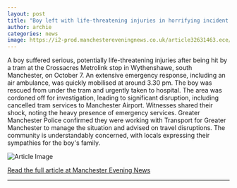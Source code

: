 ```yaml
---
layout: post
title: "Boy left with life-threatening injuries in horrifying incident on Metrolink platform"
author: archie
categories: news
image: https://i2-prod.manchestereveningnews.co.uk/article32631463.ece/ALTERNATES/s1200/0_JH_MEN_071025_wythenshawe1.jpg
---
```

A boy suffered serious, potentially life-threatening injuries after being hit by a tram at the Crossacres Metrolink stop in Wythenshawe, south Manchester, on October 7. An extensive emergency response, including an air ambulance, was quickly mobilised at around 3.30 pm. The boy was rescued from under the tram and urgently taken to hospital. The area was cordoned off for investigation, leading to significant disruption, including cancelled tram services to Manchester Airport. Witnesses shared their shock, noting the heavy presence of emergency services. Greater Manchester Police confirmed they were working with Transport for Greater Manchester to manage the situation and advised on travel disruptions. The community is understandably concerned, with locals expressing their sympathies for the boy's family.

![Article Image](https://i2-prod.manchestereveningnews.co.uk/article32631463.ece/ALTERNATES/s1200/0_JH_MEN_071025_wythenshawe1.jpg)

[Read the full article at Manchester Evening News](https://www.manchestereveningnews.co.uk/news/greater-manchester-news/boy-left-life-threatening-injuries-32631457)

---

